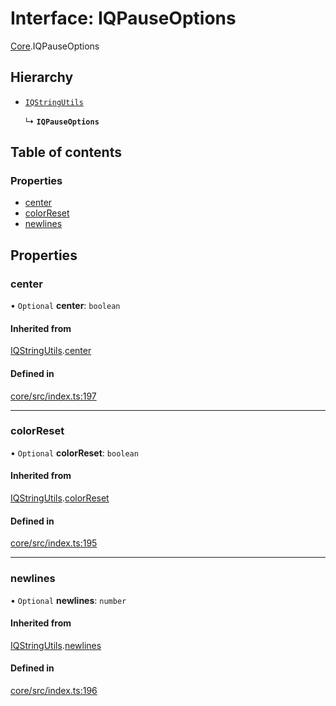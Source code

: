 # Interface: IQPauseOptions

[Core](../modules/Core.md).IQPauseOptions

## Hierarchy

- [`IQStringUtils`](Core.IQStringUtils.md)

  ↳ **`IQPauseOptions`**

## Table of contents

### Properties

- [center](Core.IQPauseOptions.md#center)
- [colorReset](Core.IQPauseOptions.md#colorreset)
- [newlines](Core.IQPauseOptions.md#newlines)

## Properties

### center

• `Optional` **center**: `boolean`

#### Inherited from

[IQStringUtils](Core.IQStringUtils.md).[center](Core.IQStringUtils.md#center)

#### Defined in

[core/src/index.ts:197](https://github.com/iniquitybbs/iniquity/blob/722e6ba/packages/core/src/index.ts#L197)

___

### colorReset

• `Optional` **colorReset**: `boolean`

#### Inherited from

[IQStringUtils](Core.IQStringUtils.md).[colorReset](Core.IQStringUtils.md#colorreset)

#### Defined in

[core/src/index.ts:195](https://github.com/iniquitybbs/iniquity/blob/722e6ba/packages/core/src/index.ts#L195)

___

### newlines

• `Optional` **newlines**: `number`

#### Inherited from

[IQStringUtils](Core.IQStringUtils.md).[newlines](Core.IQStringUtils.md#newlines)

#### Defined in

[core/src/index.ts:196](https://github.com/iniquitybbs/iniquity/blob/722e6ba/packages/core/src/index.ts#L196)
